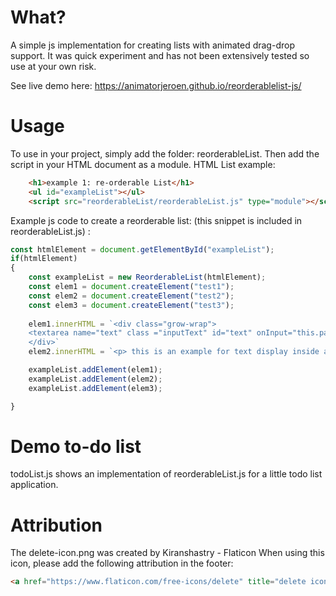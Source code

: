 <h1> What? </h1>

A simple js implementation for creating lists with animated drag-drop support.
It was quick experiment and has not been extensively tested so use at your own risk.

See live demo here: https://animatorjeroen.github.io/reorderablelist-js/

<h1> Usage </h1>

To use in your project, simply add the folder: reorderableList. Then add the script in your HTML document as a module.
HTML List example:

```html
    <h1>example 1: re-orderable List</h1>
    <ul id="exampleList"></ul>
    <script src="reorderableList/reorderableList.js" type="module"></script>
```

Example js code to create a reorderable list: (this snippet is included in reorderableList.js) :

```js
const htmlElement = document.getElementById("exampleList");
if(htmlElement)
{
    const exampleList = new ReorderableList(htmlElement);
    const elem1 = document.createElement("test1");
    const elem2 = document.createElement("test2");
    const elem3 = document.createElement("test3");
    
    elem1.innerHTML = `<div class="grow-wrap">
    <textarea name="text" class ="inputText" id="text" onInput="this.parentNode.dataset.replicatedValue = this.value"> This is an example for input text inside a dragable list item.  </textarea>
    </div>`
    elem2.innerHTML = `<p> this is an example for text display inside a dragable list item </p>`

    exampleList.addElement(elem1);
    exampleList.addElement(elem2);
    exampleList.addElement(elem3);

}
```

<h1> Demo to-do list </h1>

todoList.js shows an implementation of reorderableList.js for a little todo list application.

<h1> Attribution </h1>
The delete-icon.png was created by Kiranshastry - Flaticon
When using this icon, please add the following attribution in the footer:

```html
<a href="https://www.flaticon.com/free-icons/delete" title="delete icons">Delete icons created by Kiranshastry - Flaticon</a>
```

